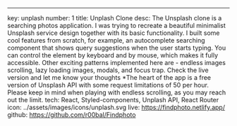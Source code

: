 ---
key: unplash
number: 1
title: Unplash Clone
desc: The Unsplash clone is a searching photos application. I was trying to recreate a beautiful minimalist Unsplash service design together with its basic functionality. I built some cool features from scratch, for example, an autocomplete searching component that shows query suggestions when the user starts typing. You can control the element by keyboard and by mouse, which makes it fully accessible. Other exciting patterns implemented here are - endless images scrolling, lazy loading images, modals, and focus trap. Check the live version and let me know your thoughts *The heart of the app is a free version of Unsplash API with some request limitations of 50 per hour. Please keep in mind when playing with endless scrolling, as you may reach out the limit.
tech: React, Styled-components, Unplash API, React Router
icon: ../assets/images/icons/unplash.svg
live: https://findphoto.netlify.app/
github: https://github.com/r00bal/Findphoto

